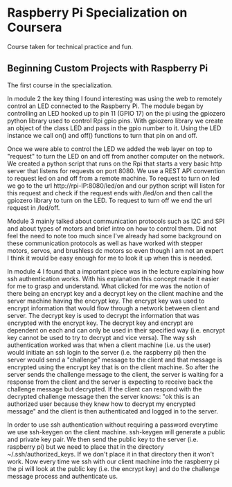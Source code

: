 # Raspberry Pi Specialization on Coursera
Course taken for technical practice and fun.

## Beginning Custom Projects with Raspberry Pi
The first course in the specialization.

In module 2 the key thing I found interesting was using the web to remotely control an LED connected to the Raspberry Pi. The module began by controlling an LED hooked up to pin 11 (GPIO 17) on the pi using the gpiozero python library used to control Rpi gpio pins. With gpiozero library we create an object of the class LED and pass in the gpio number to it. Using the LED instance we call on() and off() functions to turn that pin on and off.

Once we were able to control the LED we added the web layer on top to "request" to turn the LED on and off from another computer on the network. We created a python script that runs on the Rpi that starts a very basic http server that listens for requests on port 8080. We use a REST API convention to request led on and off from a remote machine. To request to turn on led we go to the url http://rpi-IP:8080/led/on and our python script will listen for this request and check if the request ends with /led/on and then call the gpiozero library to turn on the LED. To request to turn off we end the url request in /led/off.


Module 3 mainly talked about communication protocols such as I2C and SPI and about types of motors and brief intro on how to control them. Did not feel the need to note too much since I've already had some background on these communication protocols as well as have worked with stepper motors, servos, and brushless dc motors so even though I am not an expert I think it would be easy enough for me to look it up when this is needed.


In module 4 I found that a important piece was in the lecture explaining how ssh authentication works. 
With his explanation this concept made it easier for me to grasp and understand. 
What clicked for me was the notion of there being an encrypt key and a decrypt key on the client machine and the server machine having the encrypt key. 
The encrypt key was used to encrypt information that would flow through a network between client and server. 
The decrypt key is used to decrypt the information that was encrypted with the encrypt key. 
The decrypt key and encrypt are dependent on each and can only be used in their specified way (i.e. encrypt key cannot be used to try to decrypt and vice versa). 
The way ssh authentication worked was that when a client machine (i.e. us the user) would initiate an ssh login to the server (i.e. the raspberry pi) then the server would send a "challenge" message to the client and that message is encrypted using the encrypt key that is on the client machine. 
So after the server sends the challenge message to the client, the server is waiting for a response from the client and the server is expecting to receive back the challenge message but decrypted. 
If the client can respond with the decrypted challenge message then the server knows: "ok this is an authorized user because they knew how to decrypt my encrypted message" and the client is then authenticated and logged in to the server.

In order to use ssh authentication without requiring a password everytime we use ssh-keygen on the client machine. ssh-keygen will generate a public and private key pair. 
We then send the public key to the server (i.e. raspberry pi) but we need to place that in the directory ~/.ssh/authorized_keys. 
If we don't place it in that directory then it won't work. 
Now every time we ssh with our client machine into the raspberry pi the pi will look at the public key (i.e. the encrypt key) and do the challenge message process and authenticate us. 

